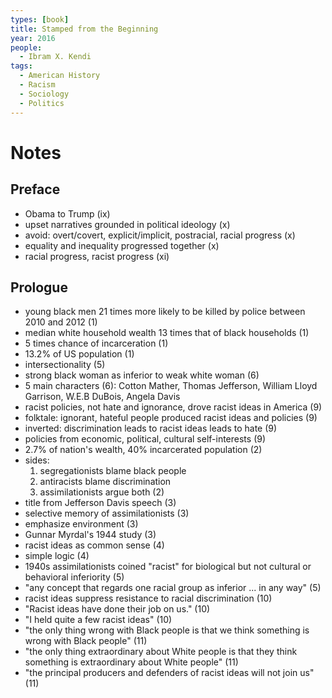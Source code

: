 ```yaml
---
types: [book]
title: Stamped from the Beginning
year: 2016
people:
  - Ibram X. Kendi
tags:
  - American History
  - Racism
  - Sociology
  - Politics
---
```


# Notes

## Preface
- Obama to Trump (ix)
- upset narratives grounded in political ideology (x)
- avoid: overt/covert, explicit/implicit, postracial, racial progress (x)
- equality and inequality progressed together (x)
- racial progress, racist progress (xi)

## Prologue
- young black men 21 times more likely to be killed by police between 2010 and 2012 (1)
- median white household wealth 13 times that of black households (1)
- 5 times chance of incarceration (1)
- 13.2% of US population (1)
- intersectionality (5)
- strong black woman as inferior to weak white woman (6)
- 5 main characters (6): Cotton Mather, Thomas Jefferson, William Lloyd Garrison, W.E.B DuBois, Angela Davis
- racist policies, not hate and ignorance, drove racist ideas in America (9)
- folktale: ignorant, hateful people produced racist ideas and policies (9)
- inverted: discrimination leads to racist ideas leads to hate (9)
- policies from economic, political, cultural self-interests (9)
- 2.7% of nation's wealth, 40% incarcerated population (2)
- sides:
  1.  segregationists blame black people
  2.  antiracists blame discrimination
  3.  assimilationists argue both (2)
- title from Jefferson Davis speech (3)
- selective memory of assimilationists (3)
- emphasize environment (3)
- Gunnar Myrdal's 1944 study (3)
- racist ideas as common sense (4)
- simple logic (4)
- 1940s assimilationists coined "racist" for biological but not cultural or behavioral inferiority (5)
- "any concept that regards one racial group as inferior ... in any way" (5)
- racist ideas suppress resistance to racial discrimination (10)
- "Racist ideas have done their job on us." (10)
- "I held quite a few racist ideas" (10)
- "the only thing wrong with Black people is that we think something is wrong with Black people" (11)
- "the only thing extraordinary about White people is that they think something is extraordinary about White people" (11)
- "the principal producers and defenders of racist ideas will not join us" (11)
